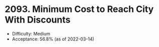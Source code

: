# 2093. Minimum Cost to Reach City With Discounts
- Difficulty: Medium
- Acceptance: 56.8% (as of 2022-03-14)
